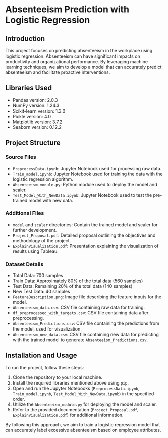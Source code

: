# Absenteeism Prediction with Logistic Regression

## Introduction

This project focuses on predicting absenteeism in the workplace using logistic regression. Absenteeism can have significant impacts on productivity and organizational performance. By leveraging machine learning techniques, we aim to develop a model that can accurately predict absenteeism and facilitate proactive interventions.

## Libraries Used

- Pandas version: 2.0.3
- NumPy version: 1.24.3
- Scikit-learn version: 1.3.0
- Pickle version: 4.0
- Matplotlib version: 3.7.2
- Seaborn version: 0.12.2

## Project Structure

### Source Files

- `PreprocessData.ipynb`: Jupyter Notebook used for processing raw data.
- `Train_model.ipynb`: Jupyter Notebook used for training the data with the logistic regression algorithm.
- `Absenteeism_module.py`: Python module used to deploy the model and scaler.
- `Test_Model_With_NewData.ipynb`: Jupyter Notebook used to test the pre-trained model with new data.

### Additional Files

- `model` and `scaler` directories: Contain the trained model and scaler for further development.
- `Project_Proposal.pdf`: Detailed proposal outlining the objectives and methodology of the project.
- `ExplainVisualization.pdf`: Presentation explaining the visualization of results using Tableau.

### Dataset Details

- Total Data: 700 samples
- Train Data: Approximately 80% of the total data (560 samples)
- Test Data: Remaining 20% of the total data (140 samples)
- New Test Data: 40 samples
- `FeatureDescription.png`: Image file describing the feature inputs for the model.
- `Absenteeism_data.csv`: CSV file containing raw data for training.
- `df_preprocessed_with_targets.csv`: CSV file containing data after preprocessing.
- `Absenteeism_Predictions.csv`: CSV file containing the predictions from the model, used for visualization.
- `Absenteeism_new_data.csv`: CSV file containing new data for predicting with the trained model to generate `Absenteeism_Predictions.csv`.

## Installation and Usage

To run the project, follow these steps:

1. Clone the repository to your local machine.
2. Install the required libraries mentioned above using `pip`.
3. Open and run the Jupyter Notebooks (`PreprocessData.ipynb`, `Train_model.ipynb`, `Test_Model_With_NewData.ipynb`) in the specified order.
4. Utilize the `Absenteeism_module.py` for deploying the model and scaler.
5. Refer to the provided documentation (`Project_Proposal.pdf`, `ExplainVisualization.pdf`) for additional information.

By following this approach, we aim to train a logistic regression model that can accurately label excessive absenteeism based on employee attributes.
